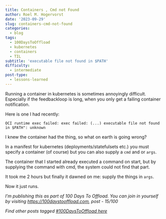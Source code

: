 ```yaml
---
title: Containers , Cmd not Found
author: Roel M. Hogervorst
date: '2023-09-29'
slug: containers-cmd-not-found
categories:
  - blog
tags:
  - 100DaysToOffload
  - kubernetes
  - containers
  - TIL
subtitle: 'executable file not found in $PATH'
difficulty:
  - intermediate
post-type:
  - lessons-learned
---
```


Running a container in kubernetes is sometimes annoyingly difficult.
Especially if the feedbackloop is long, when you only get a failing container
notification.


Here is one I had recently:

`OCI runtime exec failed: exec failed: (...) executable file not found in $PATH": unknown`

I knew the container had the thing, so what on earth is going wrong?

In a manifest for kubernetes (deployments/statefulsets etc.) you must specify
a container (of course) but you can also supply a `cmd` and or `args`.

The container that I started already executed a command on start, but by supplying the command
with cmd, the system could not find that part. 

It took me 2 hours but finally it dawned  on me: supply the things in `args`.

Now it just runs. 



*I’m publishing this as part of 100 Days To Offload. You can join in yourself by visiting https://100daystooffload.com, post - 15/100*

*Find other posts tagged  [#100DaysToOffload here](https://notes.rmhogervorst.nl/tags/100DaysToOffload/)*
